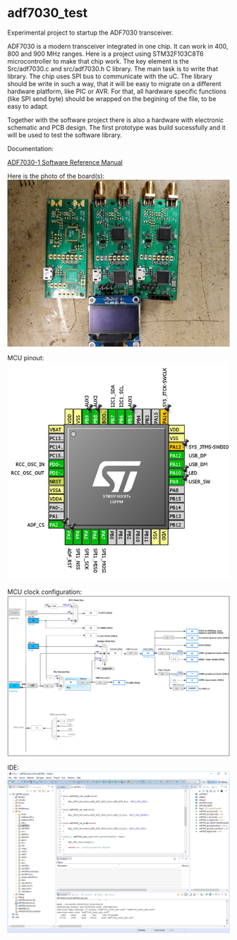 # adf7030_test
Experimental project to startup the ADF7030 transceiver.

ADF7030 is a modern transceiver integrated in one chip. It can work in 400, 800 and 900 MHz ranges. 
Here is a project using STM32F103C8T6 microcontroller to make that chip work.
The key element is the Src/adf7030.c and src/adf7030.h C library. The main task is to write that library.
The chip uses SPI bus to communicate with the uC. The library should be write in such a way, that it will be easy 
to migrate on a different hardware platform, like PIC or AVR. For that, all hardware specific functions 
(like SPI send byte) should be wrapped on the begining of the file, to be easy to adapt.

Together with the software project there is also a hardware with electronic schematic and PCB design. 
The first prototype was build sucessfully and it will be used to test the software library. 

Documentation:

[ADF7030-1 Software Reference Manual](http://www.analog.com/adf7030-1-Software-Ref-Manual?doc=adf7030-1.pdf) 


Here is the photo of the board(s):
![boards](https://github.com/virtmedia/adf7030_test/blob/master/doc/board.jpg)

MCU pinout:
![pinout](https://github.com/virtmedia/adf7030_test/blob/master/doc/stm32f103c8t6.PNG)

MCU clock configuration:
![clock](https://github.com/virtmedia/adf7030_test/blob/master/doc/stm32f103c8t6_clock.PNG)

IDE:
![ide](https://github.com/virtmedia/adf7030_test/blob/master/doc/stm32_code_workbench.PNG)


